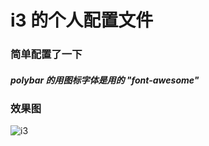 # i3 的个人配置文件

### 简单配置了一下  
##### polybar 的用图标字体是用的 "font-awesome" 
### 效果图

![i3](https://ae01.alicdn.com/kf/U54b6366420a947b7b7c377c36d51e0bdZ.jpg)

